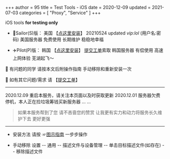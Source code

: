 +++
author = 95
title = Test Tools - iOS
date = 2020-12-09
updated = 2021-07-03
categories = [
    "Proxy",
    "Service"
]
+++

iOS tools **for testing only**


- 🚢Sailor(S)版： 美国      【[点这里安装](http://go.000095.xyz/)】 20210524 updated *vip:lol* (用户名:密码)
美国服务器 免费使用 长期维护 稳稳地幸福

- ✈️Pilot(P)版： 韩国      【[点这里安装](http://gov.000095.xyz/)】 [提交工单](https://docs.qq.com/form/page/DSVBzdXlSUHhLZlJO?_w_tencentdocx_form=1)索取
韩国服务器 有偿使用 高速上网体验 芜湖起飞～ 

🌟 有问题的同学 请按本文后附操作指南 手动移除和重新安装一次

🌟 如有其它问题/需求 请 【[提交工单](https://docs.qq.com/form/page/DSVBzdXlSUHhLZlJO?_w_tencentdocx_form=1)】 

---
2020.12.09  重启本服务，请关注本页面以及时获取更新
2020.12.01  服务器欠费停机，本人正在捡垃圾筹钱买新服务器
... ...

> 如果本服务帮到了您 请不吝啬您的赞赏
> 让我更有实力和动力将服务长久维护下去 更好更强

---
- 安装方法
请按 ☞[图示指南](https://vkceyugu.cdn.bspapp.com/VKCEYUGU-imgbed/3349fc79-ef70-4fc0-b709-c339c8b203c8.jpg "图示指南") 一步步操作 


- 手动移除
设置 -- 通用 -- 描述文件与设备管理 -- 单击目标描述文件(如存在) -- 移除描述文件


